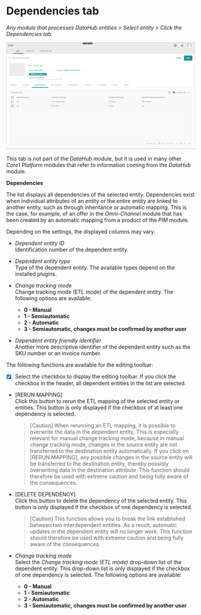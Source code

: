 # Dependencies tab

*Any module that processes DataHub entities > Select entity > Click the Dependencies tab*

![Dependencies](../../Assets/Screenshots/DataHub/Others/Dependencies.png)

This tab is not part of the *DataHub* module, but it is used in many other *Core1 Platform* modules that refer to information coming from the *DataHub* module.  

**Dependencies**

The list displays all dependencies of the selected entity. Dependencies exist when individual attributes of an entity or the entire entity are linked to another entity, such as through inheritance or automatic mapping. This is the case, for example, of an offer in the *Omni-Channel* module that has been created by an automatic mapping from a product of the *PIM* module.    

Depending on the settings, the displayed columns may vary.

- *Dependent entity ID*   
    Identification number of the dependent entity.

- *Dependent entity type*   
    Type of the dependent entity. The available types depend on the installed plugins.

- *Change tracking mode*   
    Change tracking mode (ETL mode) of the dependent entity. The following options are available:
    - **0 - Manual**
    - **1 - Semiautomatic**
    - **2 - Automatic**
    - **3 - Semiautomatic, changes must be confirmed by another user**   

- *Dependent entity friendly identifier*   
    Another more descriptive identifier of the dependent entity such as the SKU number or an invoice number.


The following functions are available for the editing toolbar:

- [x]     
    Select the checkbox to display the editing toolbar. If you click the checkbox in the header, all dependent entities in the list are selected.

- [RERUN MAPPING]   
    Click this button to rerun the ETL mapping of the selected entity or entities. This button is only displayed if the checkbox of at least one dependency is selected.
    
    >  [Caution] When rerunning an ETL mapping, it is possible to overwrite the data in the dependent entity. This is especially relevant for manual change tracking mode, because in manual change tracking mode, changes in the source entity are not transferred to the destination entity automatically. If you click on [RERUN MAPPING], any possible changes in the source entity will be transferred to the destination entity, thereby possibly overwriting data in the destination attribute. This function should therefore be used with extreme caution and being fully aware of the consequences.

- [DELETE DEPENDENCY]  
    Click this button to delete the dependency of the selected entity. This button is only displayed if the checkbox of one dependency is selected. 

    > [Caution] This function allows you to break the link established between two interdependent entities. As a result, automatic updates in the dependent entity will no longer work. This function should therefore be used with extreme caution and being fully aware of the consequences. 
    
- *Change tracking mode*   
    Select the *Change tracking mode (ETL mode)* drop-down list of the dependent entity. This drop-down list is only displayed if the checkbox of one dependency is selected. The following options are available:
    - **0 - Manual**
    - **1 - Semiautomatic**
    - **2 - Automatic**
    - **3 - Semiautomatic, changes must be confirmed by another user**   





    

